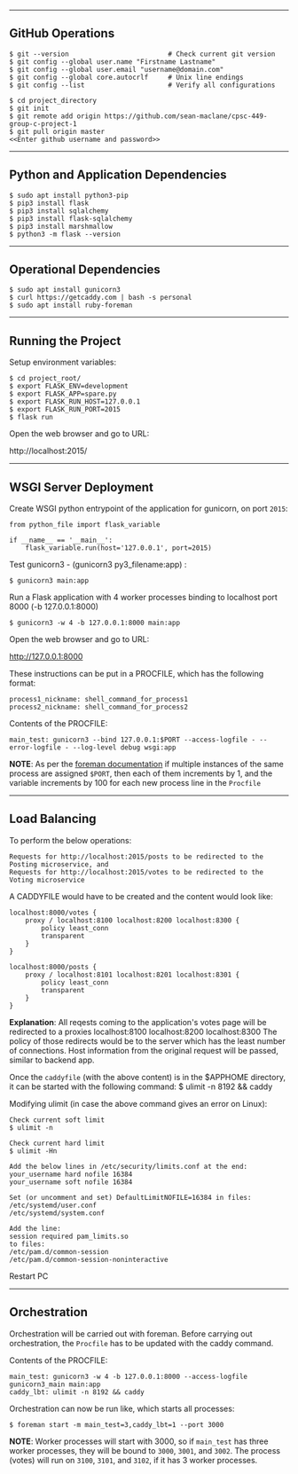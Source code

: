 
-----------------
GitHub Operations
-----------------

```
$ git --version                         # Check current git version
$ git config --global user.name "Firstname Lastname"
$ git config --global user.email "username@domain.com"
$ git config --global core.autocrlf     # Unix line endings
$ git config --list                     # Verify all configurations

$ cd project_directory
$ git init
$ git remote add origin https://github.com/sean-maclane/cpsc-449-group-c-project-1
$ git pull origin master
<<Enter github username and password>>
```

-----------------------------------
Python and Application Dependencies
-----------------------------------

```
$ sudo apt install python3-pip
$ pip3 install flask
$ pip3 install sqlalchemy
$ pip3 install flask-sqlalchemy
$ pip3 install marshmallow
$ python3 -m flask --version
```

------------------------
Operational Dependencies
------------------------

```
$ sudo apt install gunicorn3
$ curl https://getcaddy.com | bash -s personal
$ sudo apt install ruby-foreman
```

-------------------
Running the Project
-------------------

Setup environment variables:

```
$ cd project_root/
$ export FLASK_ENV=development
$ export FLASK_APP=spare.py
$ export FLASK_RUN_HOST=127.0.0.1
$ export FLASK_RUN_PORT=2015
$ flask run
```

Open the web browser and go to URL:

http://localhost:2015/


----------------------
WSGI Server Deployment
----------------------

Create WSGI python entrypoint of the application for gunicorn, on port `2015`:

	from python_file import flask_variable

	if __name__ == '__main__':
		flask_variable.run(host='127.0.0.1', port=2015)

Test gunicorn3 - (gunicorn3 py3_filename:app) :

    $ gunicorn3 main:app

Run a Flask application with 4 worker processes binding to localhost port 8000 (-b 127.0.0.1:8000)

    $ gunicorn3 -w 4 -b 127.0.0.1:8000 main:app

Open the web browser and go to URL:

http://127.0.0.1:8000

These instructions can be put in a PROCFILE, which has the following format:

    process1_nickname: shell_command_for_process1
    process2_nickname: shell_command_for_process2

Contents of the PROCFILE:

    main_test: gunicorn3 --bind 127.0.0.1:$PORT --access-logfile - --error-logfile - --log-level debug wsgi:app

**NOTE**: As per the [foreman documentation][1] if multiple instances of the same process are assigned `$PORT`, then each of them increments by 1, and the variable increments by 100 for each new process line in the `Procfile`

  [1]: https://ddollar.github.io/foreman/

--------------
Load Balancing
--------------

To perform the below operations:

    Requests for http://localhost:2015/posts to be redirected to the Posting microservice, and
    Requests for http://localhost:2015/votes to be redirected to the Voting microservice

A CADDYFILE would have to be created and the content would look like:

    localhost:8000/votes {
        proxy / localhost:8100 localhost:8200 localhost:8300 {
            policy least_conn
            transparent
        }
    }

    localhost:8000/posts {
        proxy / localhost:8101 localhost:8201 localhost:8301 {
            policy least_conn
            transparent
        }
    }

**Explanation**:
All reqests coming to the application's votes page will be redirected to a proxies localhost:8100 localhost:8200 localhost:8300
The policy of those redirects would be to the server which has the least number of connections. Host information from the original request will be passed, similar to backend app.

Once the `caddyfile` (with the above content) is in the $APPHOME directory, it can be started with the following command:
$ ulimit -n 8192 && caddy


Modifying ulimit (in case the above command gives an error on Linux):

    Check current soft limit
    $ ulimit -n

    Check current hard limit
    $ ulimit -Hn

    Add the below lines in /etc/security/limits.conf at the end:
    your_username hard nofile 16384
    your_username soft nofile 16384

    Set (or uncomment and set) DefaultLimitNOFILE=16384 in files:
    /etc/systemd/user.conf
    /etc/systemd/system.conf

    Add the line:
    session required pam_limits.so
    to files:
    /etc/pam.d/common-session
    /etc/pam.d/common-session-noninteractive

Restart PC


-------------
Orchestration
-------------

Orchestration will be carried out with foreman. Before carrying out orchestration, the `Procfile` has to be updated with the caddy command.

Contents of the PROCFILE:

    main_test: gunicorn3 -w 4 -b 127.0.0.1:8000 --access-logfile gunicorn3_main main:app
    caddy_lbt: ulimit -n 8192 && caddy

Orchestration can now be run like, which starts all processes:

    $ foreman start -m main_test=3,caddy_lbt=1 --port 3000

**NOTE**: Worker processes will start with 3000, so if `main_test` has three worker processes, they will be bound to `3000`, `3001`, and `3002`.
The process (votes) will run on `3100`, `3101`, and `3102`, if it has 3 worker processes.
